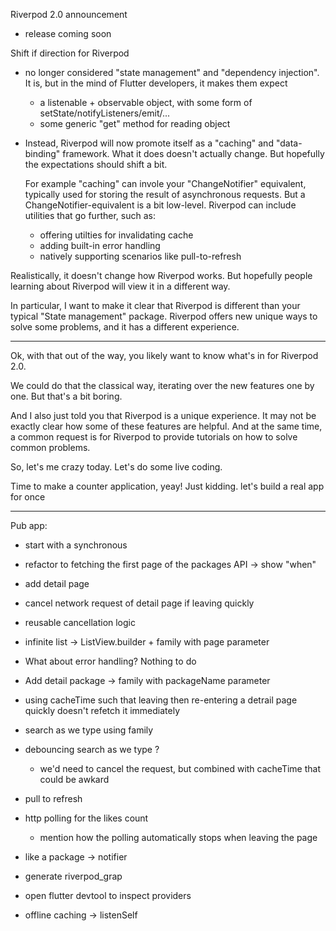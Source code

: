 Riverpod 2.0 announcement
  - release coming soon

Shift if direction for Riverpod
  - no longer considered "state management" and "dependency injection".
    It is, but in the mind of Flutter developers, it makes them expect
      - a listenable + observable object, with some form of setState/notifyListeners/emit/...
      - some generic "get" method for reading object

 - Instead, Riverpod will now promote itself as a "caching" and "data-binding" framework.
   What it does doesn't actually change. But hopefully the expectations should shift a bit.

   For example "caching" can invole your "ChangeNotifier" equivalent, typically used
   for storing the result of asynchronous requests.
   But a ChangeNotifier-equivalent is a bit low-level. Riverpod can include utilities that
   go further, such as:
   - offering utilties for invalidating cache
   - adding built-in error handling
   - natively supporting scenarios like pull-to-refresh

Realistically, it doesn't change how Riverpod works. But hopefully people learning about
Riverpod will view it in a different way.


In particular, I want to make it clear that Riverpod is different than your
typical "State management" package.
Riverpod offers new unique ways to solve some problems, and it has a different experience.


-----


Ok, with that out of the way, you likely want to know what's in for Riverpod 2.0.

We could do that the classical way, iterating over the new features one by one.
But that's a bit boring. 

And I also just told you that Riverpod is a unique experience. It may not be exactly
clear how some of these features are helpful.
And at the same time, a common request is for Riverpod to provide tutorials
on how to solve common problems.
 

So, let's me crazy today. Let's do some live coding.

Time to make a counter application, yeay!
Just kidding. let's build a real app for once
_____

Pub app:
- start with a synchronous
- refactor to fetching the first page of the packages API -> show "when" 
- add detail page
- cancel network request of detail page if leaving quickly
- reusable cancellation logic
- infinite list -> ListView.builder + family with page parameter
- What about error handling? Nothing to do
- Add detail package -> family with packageName parameter
- using cacheTime such that leaving then re-entering a detrail page quickly doesn't refetch it immediately
- search as we type using family
- debouncing search as we type ?
  - we'd need to cancel the request, but combined with cacheTime that could be awkard
- pull to refresh
- http polling for the likes count
  - mention how the polling automatically stops when leaving the page
- like a package -> notifier


- generate riverpod_grap
- open flutter devtool to inspect providers


- offline caching -> listenSelf